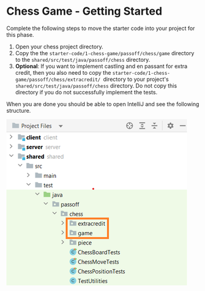 # Chess Game - Getting Started

Complete the following steps to move the starter code into your project for this phase.

1. Open your chess project directory.
1. Copy the the `starter-code/1-chess-game/passoff/chess/game` directory to the `shared/src/test/java/passoff/chess` directory.
1. **Optional**: If you want to implement castling and en passant for extra credit, then you also need to copy the `starter-code/1-chess-game/passoff/chess/extracredit/ `directory to your project's `shared/src/test/java/passoff/chess` directory. Do not copy this directory if you do not successfully implement the tests.

When you are done you should be able to open IntelliJ and see the following structure.

![directory](directory.png)
